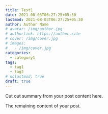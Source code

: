 ```yaml
---
title: Test1
date: 2021-08-03T06:27:25+05:30
lastmod: 2021-08-03T06:27:25+05:30
author: Author Name
# avatar: /img/author.jpg
# authorlink: https://author.site
# cover: /img/cover.jpg
# images:
#   - /img/cover.jpg
categories:
  - category1
tags:
  - tag1
  - tag2
# nolastmod: true
draft: true
---
```


Cut out summary from your post content here.

<!--more-->

The remaining content of your post.
